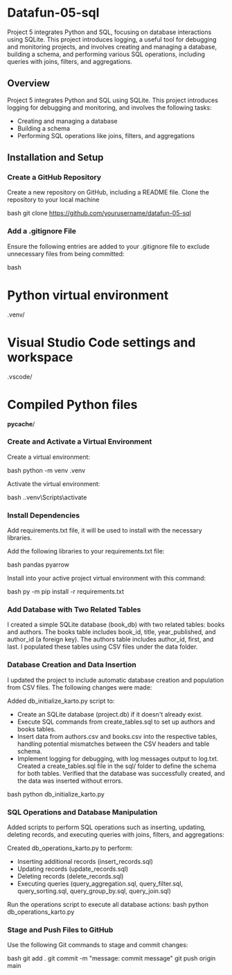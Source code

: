 # Datafun-05-sql
Project 5 integrates Python and SQL, focusing on database interactions using SQLite. This project introduces logging, a useful tool for debugging and monitoring projects, and involves creating and managing a database, building a schema, and performing various SQL operations, including queries with joins, filters, and aggregations.

## Overview

Project 5 integrates Python and SQL using SQLite. This project introduces logging for debugging and monitoring, and involves the following tasks:
   - Creating and managing a database
   - Building a schema
   - Performing SQL operations like joins, filters, and aggregations

## Installation and Setup

### Create a GitHub Repository

Create a new repository on GitHub, including a README file.
Clone the repository to your local machine

bash
git clone https://github.com/yourusername/datafun-05-sql


### Add a .gitignore File

Ensure the following entries are added to your .gitignore file to exclude unnecessary files from being committed:

bash
# Python virtual environment
.venv/

# Visual Studio Code settings and workspace
.vscode/

# Compiled Python files
__pycache__/


### Create and Activate a Virtual Environment

Create a virtual environment:

bash
python -m venv .venv


Activate the virtual environment:

bash
.\.venv\Scripts\activate


### Install Dependencies

Add requirements.txt file, it will be used to install with the necessary libraries.

Add the following libraries to your requirements.txt file:

bash
pandas
pyarrow


Install into your active project virtual environment with this command:

bash
py -m pip install -r requirements.txt

### Add Database with Two Related Tables

I created a simple SQLite database (book_db) with two related tables: books and authors. The books table includes book_id, title, year_published, and author_id (a foreign key). The authors table includes author_id, first, and last. I populated these tables using CSV files under the data folder. 


### Database Creation and Data Insertion

I updated the project to include automatic database creation and population from CSV files. The following changes were made:

Added db_initialize_karto.py script to:
   - Create an SQLite database (project.db) if it doesn't already exist.
   - Execute SQL commands from create_tables.sql to set up authors and books tables.
   - Insert data from authors.csv and books.csv into the respective tables, handling potential mismatches between the CSV headers and table schema.
   - Implement logging for debugging, with log messages output to log.txt.
Created a create_tables.sql file in the sql/ folder to define the schema for both tables.
Verified that the database was successfully created, and the data was inserted without errors.

bash
python db_initialize_karto.py

### SQL Operations and Database Manipulation

Added scripts to perform SQL operations such as inserting, updating, deleting records, and executing queries with joins, filters, and aggregations:

Created db_operations_karto.py to perform:
   - Inserting additional records (insert_records.sql)
   - Updating records (update_records.sql)
   - Deleting records (delete_records.sql)
   - Executing queries (query_aggregation.sql, query_filter.sql, query_sorting.sql, query_group_by.sql, query_join.sql)

Run the operations script to execute all database actions:
bash
python db_operations_karto.py



### Stage and Push Files to GitHub

Use the following Git commands to stage and commit changes:

bash
git add .
git commit -m "message: commit message"
git push origin main
